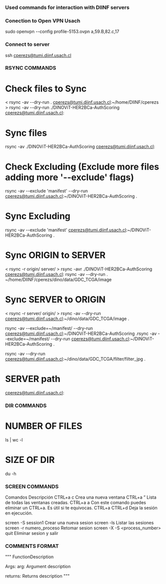 ### Used commands for interaction with DIINF servers

### Conection to Open VPN Usach
sudo openvpn --config profile-5153.ovpn
a,59.B,82.c,17

### Connect to server
ssh cperezs@tumi.diinf.usach.cl

### RSYNC COMMANDS

# Check files to Sync
< rsync -av --dry-run . cperezs@tumi.diinf.usach.cl:~/home/DIINF/cperezs >
rsync -av --dry-run ./DINOViT-HER2BCa-AuthScoring cperezs@tumi.diinf.usach.cl:

# Sync files
rsync -av  ./DINOViT-HER2BCa-AuthScoring cperezs@tumi.diinf.usach.cl:

# Check Excluding (Exclude more files adding more '--exclude' flags)
rsync -av --exclude 'manifest' --dry-run cperezs@tumi.diinf.usach.cl:~/DINOViT-HER2BCa-AuthScoring .

# Sync Excluding
rsync -av --exclude 'manifest' cperezs@tumi.diinf.usach.cl:~/DINOViT-HER2BCa-AuthScoring .

# Sync ORIGIN to SERVER 
< rsync -r origin/ server/ >
rsync -avr ./DINOViT-HER2BCa-AuthScoring cperezs@tumi.diinf.usach.cl:
rsync -av --dry-run . ~/home/DIINF/cperezs/dino/data/GDC_TCGA/image

# Sync SERVER to ORIGIN
< rsync -r server/ origin/ >
rsync -av --dry-run cperezs@tumi.diinf.usach.cl:~/dino/data/GDC_TCGA/image .


rsync -av --exclude=~/manifest/ --dry-run cperezs@tumi.diinf.usach.cl:~/DINOViT-HER2BCa-AuthScoring .rsync -av --exclude=~/manifest/ --dry-run cperezs@tumi.diinf.usach.cl:~/DINOViT-HER2BCa-AuthScoring .

rsync -av --dry-run cperezs@tumi.diinf.usach.cl:~/dino/data/GDC_TCGA/filter/filter_jpg .

# SERVER path
cperezs@tumi.diinf.usach.cl:

### DIR COMMANDS
# NUMBER OF FILES
ls | wc -l

# SIZE OF DIR
du -h

### SCREEN COMMANDS
Comandos	                    Descripción
CTRL+a c	                    Crea una nueva ventana
CTRL+a ”	                    Lista de todas las ventanas creadas.
CTRL+a a	                    Con este comando puedes eliminar un CTRL+a. Es útil si te equivocas.
CTRL+a
CTRL+d                          Deja la sesión en ejecución. 

screen -S session1              Crear una nueva sesion
screen -ls                      Listar las sesiones
screen -r numero_proceso        Retomar sesion
screen -X -S <process_number> quit  Eliminar sesion y salir

### COMMENTS FORMAT
"""
FunctionDescription

Args:
arg: Argument description

returns:
Returns description
"""
